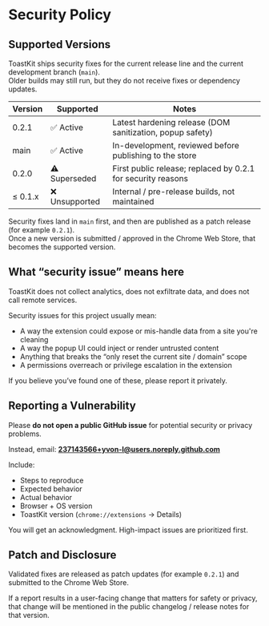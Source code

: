 # Security Policy

## Supported Versions

ToastKit ships security fixes for the current release line and the current development branch (`main`).  
Older builds may still run, but they do not receive fixes or dependency updates.

| Version        | Supported | Notes |
|---------------|-----------|-------|
| 0.2.1          | ✅ Active | Latest hardening release (DOM sanitization, popup safety) |
| main           | ✅ Active | In-development, reviewed before publishing to the store |
| 0.2.0          | ⚠︎ Superseded | First public release; replaced by 0.2.1 for security reasons |
| ≤ 0.1.x        | ❌ Unsupported | Internal / pre-release builds, not maintained |

Security fixes land in `main` first, and then are published as a patch release (for example `0.2.1`).  
Once a new version is submitted / approved in the Chrome Web Store, that becomes the supported version.

## What “security issue” means here

ToastKit does not collect analytics, does not exfiltrate data, and does not call remote services.

Security issues for this project usually mean:
- A way the extension could expose or mis-handle data from a site you're cleaning
- A way the popup UI could inject or render untrusted content
- Anything that breaks the “only reset the current site / domain” scope
- A permissions overreach or privilege escalation in the extension

If you believe you’ve found one of these, please report it privately.

## Reporting a Vulnerability

Please **do not open a public GitHub issue** for potential security or privacy problems.

Instead, email:
**237143566+yvon-l@users.noreply.github.com**

Include:
- Steps to reproduce  
- Expected behavior  
- Actual behavior  
- Browser + OS version  
- ToastKit version (`chrome://extensions` → Details)

You will get an acknowledgment. High-impact issues are prioritized first.

## Patch and Disclosure

Validated fixes are released as patch updates (for example `0.2.1`) and submitted to the Chrome Web Store.

If a report results in a user-facing change that matters for safety or privacy, that change will be mentioned in the public changelog / release notes for that version.